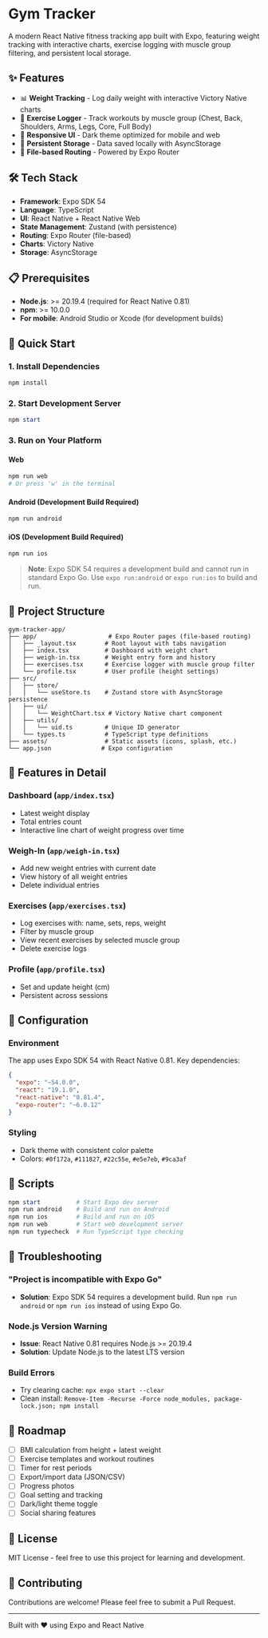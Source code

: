 # Gym Tracker

A modern React Native fitness tracking app built with Expo, featuring weight tracking with interactive charts, exercise logging with muscle group filtering, and persistent local storage.

## ✨ Features

- 📊 **Weight Tracking** - Log daily weight with interactive Victory Native charts
- 💪 **Exercise Logger** - Track workouts by muscle group (Chest, Back, Shoulders, Arms, Legs, Core, Full Body)
- 📱 **Responsive UI** - Dark theme optimized for mobile and web
- 💾 **Persistent Storage** - Data saved locally with AsyncStorage
- 🧭 **File-based Routing** - Powered by Expo Router

## 🛠 Tech Stack

- **Framework**: Expo SDK 54
- **Language**: TypeScript
- **UI**: React Native + React Native Web
- **State Management**: Zustand (with persistence)
- **Routing**: Expo Router (file-based)
- **Charts**: Victory Native
- **Storage**: AsyncStorage

## 📋 Prerequisites

- **Node.js**: >= 20.19.4 (required for React Native 0.81)
- **npm**: >= 10.0.0
- **For mobile**: Android Studio or Xcode (for development builds)

## 🚀 Quick Start

### 1. Install Dependencies

```powershell
npm install
```

### 2. Start Development Server

```powershell
npm start
```

### 3. Run on Your Platform

#### Web
```powershell
npm run web
# Or press 'w' in the terminal
```

#### Android (Development Build Required)
```powershell
npm run android
```

#### iOS (Development Build Required)
```powershell
npm run ios
```

> **Note**: Expo SDK 54 requires a development build and cannot run in standard Expo Go. Use `expo run:android` or `expo run:ios` to build and run.

## 📁 Project Structure

```
gym-tracker-app/
├── app/                    # Expo Router pages (file-based routing)
│   ├── _layout.tsx        # Root layout with tabs navigation
│   ├── index.tsx          # Dashboard with weight chart
│   ├── weigh-in.tsx       # Weight entry form and history
│   ├── exercises.tsx      # Exercise logger with muscle group filter
│   └── profile.tsx        # User profile (height settings)
├── src/
│   ├── store/
│   │   └── useStore.ts    # Zustand store with AsyncStorage persistence
│   ├── ui/
│   │   └── WeightChart.tsx # Victory Native chart component
│   ├── utils/
│   │   └── uid.ts         # Unique ID generator
│   └── types.ts           # TypeScript type definitions
├── assets/                # Static assets (icons, splash, etc.)
└── app.json              # Expo configuration
```

## 🎨 Features in Detail

### Dashboard (`app/index.tsx`)
- Latest weight display
- Total entries count
- Interactive line chart of weight progress over time

### Weigh-In (`app/weigh-in.tsx`)
- Add new weight entries with current date
- View history of all weight entries
- Delete individual entries

### Exercises (`app/exercises.tsx`)
- Log exercises with: name, sets, reps, weight
- Filter by muscle group
- View recent exercises by selected muscle group
- Delete exercise logs

### Profile (`app/profile.tsx`)
- Set and update height (cm)
- Persistent across sessions

## 🔧 Configuration

### Environment
The app uses Expo SDK 54 with React Native 0.81. Key dependencies:

```json
{
  "expo": "~54.0.0",
  "react": "19.1.0",
  "react-native": "0.81.4",
  "expo-router": "~6.0.12"
}
```

### Styling
- Dark theme with consistent color palette
- Colors: `#0f172a`, `#111827`, `#22c55e`, `#e5e7eb`, `#9ca3af`

## 📝 Scripts

```powershell
npm start          # Start Expo dev server
npm run android    # Build and run on Android
npm run ios        # Build and run on iOS
npm run web        # Start web development server
npm run typecheck  # Run TypeScript type checking
```

## 🐛 Troubleshooting

### "Project is incompatible with Expo Go"
- **Solution**: Expo SDK 54 requires a development build. Run `npm run android` or `npm run ios` instead of using Expo Go.

### Node.js Version Warning
- **Issue**: React Native 0.81 requires Node.js >= 20.19.4
- **Solution**: Update Node.js to the latest LTS version

### Build Errors
- Try clearing cache: `npx expo start --clear`
- Clean install: `Remove-Item -Recurse -Force node_modules, package-lock.json; npm install`

## 🎯 Roadmap

- [ ] BMI calculation from height + latest weight
- [ ] Exercise templates and workout routines
- [ ] Timer for rest periods
- [ ] Export/import data (JSON/CSV)
- [ ] Progress photos
- [ ] Goal setting and tracking
- [ ] Dark/light theme toggle
- [ ] Social sharing features

## 📄 License

MIT License - feel free to use this project for learning and development.

## 🤝 Contributing

Contributions are welcome! Please feel free to submit a Pull Request.

---

Built with ❤️ using Expo and React Native

